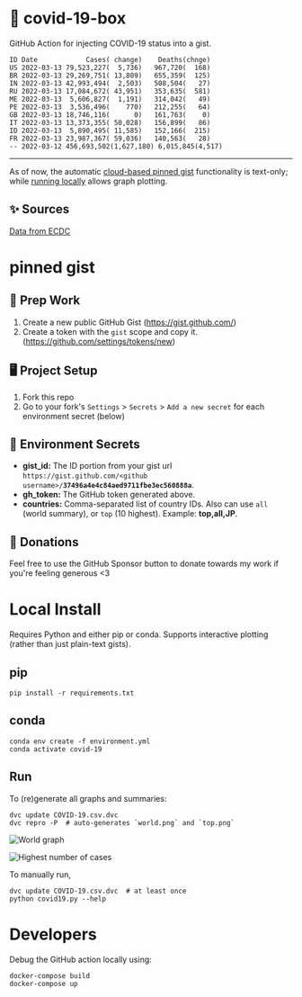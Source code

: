 # 🏥 covid-19-box

GitHub Action for injecting COVID-19 status into a gist.

```
ID Date            Cases( change)    Deaths(chnge)
US 2022-03-13 79,523,227(  5,736)   967,720(  168)
BR 2022-03-13 29,269,751( 13,809)   655,359(  125)
IN 2022-03-13 42,993,494(  2,503)   508,504(   27)
RU 2022-03-13 17,084,672( 43,951)   353,635(  581)
ME 2022-03-13  5,606,827(  1,191)   314,042(   49)
PE 2022-03-13  3,536,496(    770)   212,255(   64)
GB 2022-03-13 18,746,116(      0)   161,763(    0)
IT 2022-03-13 13,373,355( 50,028)   156,899(   86)
ID 2022-03-13  5,890,495( 11,585)   152,166(  215)
FR 2022-03-13 23,987,367( 59,036)   140,563(   28)
-- 2022-03-12 456,693,502(1,627,180) 6,015,845(4,517)
```

---

As of now, the automatic [cloud-based pinned gist](#pinned-gist) functionality is text-only;
while [running locally](#local-install) allows graph plotting.

## ✨ Sources

[Data from ECDC](https://www.ecdc.europa.eu/en/publications-data/download-todays-data-geographic-distribution-covid-19-cases-worldwide)

# pinned gist

## 🎒 Prep Work
1. Create a new public GitHub Gist (https://gist.github.com/)
1. Create a token with the `gist` scope and copy it. (https://github.com/settings/tokens/new)

## 🖥 Project Setup
1. Fork this repo
1. Go to your fork's `Settings` > `Secrets` > `Add a new secret` for each environment secret (below)

## 🤫 Environment Secrets
- **gist_id:** The ID portion from your gist url `https://gist.github.com/<github username>/`**`37496a4e4c84aed9711fbe3ec560888a`**.
- **gh_token:** The GitHub token generated above.
- **countries:** Comma-separated list of country IDs. Also can use `all` (world summary), or `top` (10 highest). Example: **top,all,JP**.

## 💸 Donations

Feel free to use the GitHub Sponsor button to donate towards my work if you're feeling generous <3

# Local Install

Requires Python and either pip or conda. Supports interactive plotting (rather than just plain-text gists).

## pip

```
pip install -r requirements.txt
```

## conda

```
conda env create -f environment.yml
conda activate covid-19
```

## Run

To (re)generate all graphs and summaries:

```
dvc update COVID-19.csv.dvc
dvc repro -P  # auto-generates `world.png` and `top.png`
```

![World graph](world.png)

![Highest number of cases](top.png)

To manually run,

```
dvc update COVID-19.csv.dvc  # at least once
python covid19.py --help
```

# Developers

Debug the GitHub action locally using:

```
docker-compose build
docker-compose up
```
